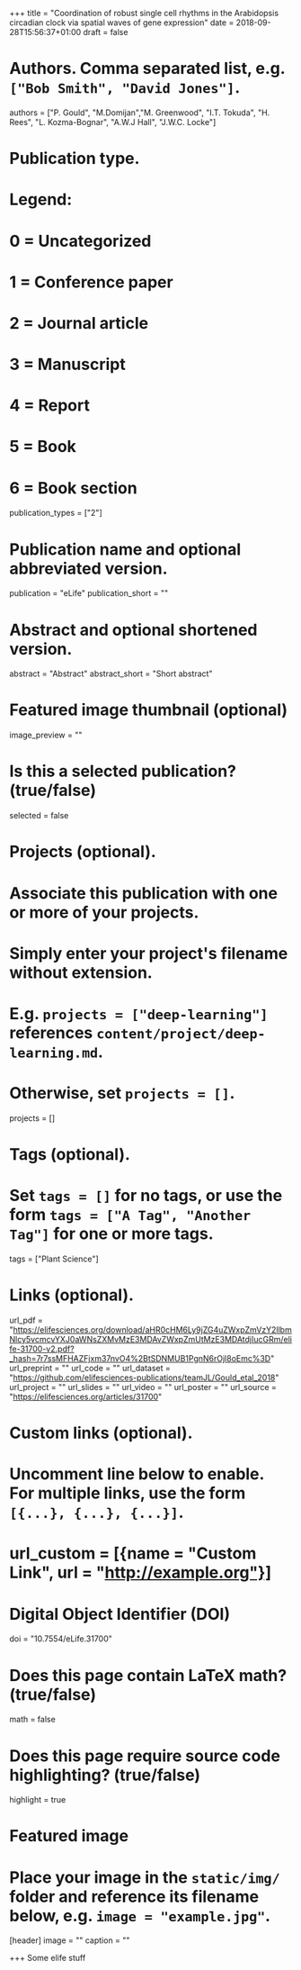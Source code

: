+++
title = "Coordination of robust single cell rhythms in the Arabidopsis circadian clock via spatial waves of gene expression"
date = 2018-09-28T15:56:37+01:00
draft = false

# Authors. Comma separated list, e.g. `["Bob Smith", "David Jones"]`.
authors = ["P. Gould", "M.Domijan","M. Greenwood",  "I.T. Tokuda", "H. Rees", "L. Kozma-Bognar", "A.W.J Hall", "J.W.C. Locke"]

# Publication type.
# Legend:
# 0 = Uncategorized
# 1 = Conference paper
# 2 = Journal article
# 3 = Manuscript
# 4 = Report
# 5 = Book
# 6 = Book section
publication_types = ["2"]

# Publication name and optional abbreviated version.
publication = "eLife"
publication_short = ""

# Abstract and optional shortened version.
abstract = "Abstract"
abstract_short = "Short abstract"

# Featured image thumbnail (optional)
image_preview = ""

# Is this a selected publication? (true/false)
selected = false

# Projects (optional).
#   Associate this publication with one or more of your projects.
#   Simply enter your project's filename without extension.
#   E.g. `projects = ["deep-learning"]` references `content/project/deep-learning.md`.
#   Otherwise, set `projects = []`.
projects = []

# Tags (optional).
#   Set `tags = []` for no tags, or use the form `tags = ["A Tag", "Another Tag"]` for one or more tags.
tags = ["Plant Science"]

# Links (optional).
url_pdf = "https://elifesciences.org/download/aHR0cHM6Ly9jZG4uZWxpZmVzY2llbmNlcy5vcmcvYXJ0aWNsZXMvMzE3MDAvZWxpZmUtMzE3MDAtdjIucGRm/elife-31700-v2.pdf?_hash=7r7ssMFHAZFjxm37nvO4%2BtSDNMUB1PgnN6rOjl8oEmc%3D"
url_preprint = ""
url_code = ""
url_dataset = "https://github.com/elifesciences-publications/teamJL/Gould_etal_2018"
url_project = ""
url_slides = ""
url_video = ""
url_poster = ""
url_source = "https://elifesciences.org/articles/31700"

# Custom links (optional).
#   Uncomment line below to enable. For multiple links, use the form `[{...}, {...}, {...}]`.
# url_custom = [{name = "Custom Link", url = "http://example.org"}]

# Digital Object Identifier (DOI)
doi = "10.7554/eLife.31700"

# Does this page contain LaTeX math? (true/false)
math = false

# Does this page require source code highlighting? (true/false)
highlight = true

# Featured image
# Place your image in the `static/img/` folder and reference its filename below, e.g. `image = "example.jpg"`.
[header]
image = ""
caption = ""

+++
Some elife stuff
